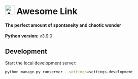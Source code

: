 <h1><img src="https://user-images.githubusercontent.com/16360374/122709497-3debb080-d213-11eb-87d4-e6e7828cf533.png" alt="Awesome Link" height="30" /> Awesome Link</h1>

#### The perfect amount of spontaneity and chaotic wonder  

**Python version:** v3.9.0

## Development  

Start the local development server:  
```sh
python manage.py runserver --settings=settings.development
```
